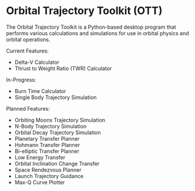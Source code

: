 # Orbital Trajectory Toolkit (OTT)

The Orbital Trajectory Toolkit is a Python-based desktop program that performs various calculations and simulations for use in orbital physics and orbital operations.

Current Features:
* Delta-V Calculator
* Thrust to Weight Ratio (TWR) Calculator

In-Progress:
* Burn Time Calculator
* Single Body Trajectory Simulation

Planned Features:
* Orbiting Moons Trajectory Simulation
* N-Body Trajectory Simulation
* Orbital Decay Trajectory Simulation
* Planetary Transfer Planner
* Hohmann Transfer Planner
* Bi-elliptic Transfer Planner
* Low Energy Transfer
* Orbital Inclination Change Transfer
* Space Rendezvous Planner
* Launch Trajectory Guidance
* Max-Q Curve Plotter
